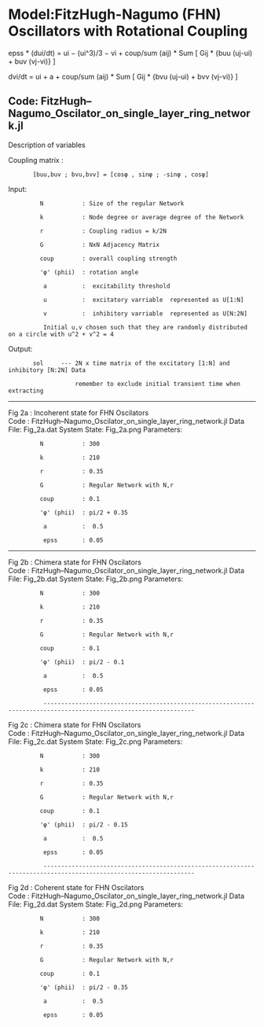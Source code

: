 # Model:FitzHugh-Nagumo (FHN) Oscillators with Rotational Coupling 

epss * (dui/dt) = ui − (ui^3)/3 − vi + coup/sum (aij) * Sum [ Gij * {buu (uj-ui) + buv (vj-vi)} ]

dvi/dt = ui + a + coup/sum (aij) * Sum [ Gij * {bvu (uj-ui) + bvv (vj-vi)} ]

Code: FitzHugh–Nagumo_Oscilator_on_single_layer_ring_network.jl
----------------------------------------------------------------------------------------------------------------------
Description of variables

Coupling matrix : 

           [buu,buv ; bvu,bvv] = [cosφ , sinφ ; -sinφ , cosφ]
           
Input:

             N           : Size of the regular Network
             
             k           : Node degree or average degree of the Network
             
             r           : Coupling radius = k/2N 
             
             G           : NxN Adjacency Matrix
             
             coup        : overall coupling strength    
             
             'φ' (phii)  : rotation angle
             
              a          :  excitability threshold
              
              u          :  excitatory varriable  represented as U[1:N]
              
              v          :  inhibitory varriable  represented as U[N:2N]
              
              Initial u,v chosen such that they are randomly distributed on a circle with u^2 + v^2 = 4 

Output: 

           sol     --- 2N x time matrix of the excitatory [1:N] and inhibitory [N:2N] Data
           
                       remember to exclude initial transient time when extracting
                       
-----------------------------------------------------------------------------------------------------------------
Fig 2a : Incoherent state for FHN Oscilators  
Code : FitzHugh–Nagumo_Oscilator_on_single_layer_ring_network.jl
Data File: Fig_2a.dat
System State: Fig_2a.png
Parameters:


             N           : 300
             
             k           : 210
             
             r           : 0.35
             
             G           : Regular Network with N,r
             
             coup        : 0.1
             
             'φ' (phii)  : pi/2 + 0.35
             
              a          :  0.5
              
              epss       : 0.05

-----------------------------------------------------------------------------------------------------------------
Fig 2b : Chimera state for FHN Oscilators  
Code : FitzHugh–Nagumo_Oscilator_on_single_layer_ring_network.jl
Data File: Fig_2b.dat
System State: Fig_2b.png
Parameters:


             N           : 300
             
             k           : 210
             
             r           : 0.35
             
             G           : Regular Network with N,r
             
             coup        : 0.1
             
             'φ' (phii)  : pi/2 - 0.1
             
              a          :  0.5
              
              epss       : 0.05
              
              -----------------------------------------------------------------------------------------------------------------
Fig 2c : Chimera state for FHN Oscilators  
Code : FitzHugh–Nagumo_Oscilator_on_single_layer_ring_network.jl
Data File: Fig_2c.dat
System State: Fig_2c.png
Parameters:


             N           : 300
             
             k           : 210
             
             r           : 0.35
             
             G           : Regular Network with N,r
             
             coup        : 0.1
             
             'φ' (phii)  : pi/2 - 0.15
             
              a          :  0.5
              
              epss       : 0.05
              
              -----------------------------------------------------------------------------------------------------------------
Fig 2d : Coherent state for FHN Oscilators  
Code : FitzHugh–Nagumo_Oscilator_on_single_layer_ring_network.jl
Data File: Fig_2d.dat
System State: Fig_2d.png
Parameters:


             N           : 300
             
             k           : 210
             
             r           : 0.35
             
             G           : Regular Network with N,r
             
             coup        : 0.1
             
             'φ' (phii)  : pi/2 - 0.35
             
              a          :  0.5
              
              epss       : 0.05
